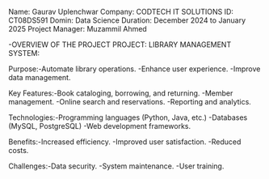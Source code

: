 Name: Gaurav Uplenchwar
Company: CODTECH IT SOLUTIONS
ID: CT08DS591
Domin: Data Science
Duration: December 2024 to January 2025
Project Manager: Muzammil Ahmed


-OVERVIEW OF THE PROJECT
PROJECT: LIBRARY MANAGEMENT SYSTEM:

Purpose:-Automate library operations.
-Enhance user experience.
-Improve data management.

Key Features:-Book cataloging, borrowing, and returning.
-Member management.
-Online search and reservations.
-Reporting and analytics.

Technologies:-Programming languages (Python, Java, etc.)
-Databases (MySQL, PostgreSQL)
-Web development frameworks.

Benefits:-Increased efficiency.
-Improved user satisfaction.
-Reduced costs.

Challenges:-Data security.
-System maintenance.
-User training.
